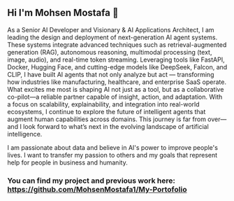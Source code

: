 ## Hi I'm Mohsen Mostafa 👋

As a Senior AI Developer and Visionary & AI Applications Architect, I am leading the design and deployment of next-generation AI agent systems. These systems integrate advanced techniques such as retrieval-augmented generation (RAG), autonomous reasoning, multimodal processing (text, image, audio), and real-time token streaming. Leveraging tools like FastAPI, Docker, Hugging Face, and cutting-edge models like DeepSeek, Falcon, and CLIP, I have built AI agents that not only analyze but act — transforming how industries like manufacturing, healthcare, and enterprise SaaS operate. What excites me most is shaping AI not just as a tool, but as a collaborative co-pilot—a reliable partner capable of insight, action, and adaptation. With a focus on scalability, explainability, and integration into real-world ecosystems, I continue to explore the future of intelligent agents that augment human capabilities across domains. This journey is far from over—and I look forward to what’s next in the evolving landscape of artificial intelligence. 

I am passionate about data and believe in AI's power to improve people's lives. I want to transfer my passion to others and my goals that represent help for people in business and humanity.

### You can find my project and previous work here: https://github.com/MohsenMostafa1/My-Portofolio
